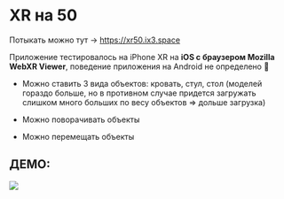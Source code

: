 # XR на 50

Потыкать можно тут -> https://xr50.ix3.space

Приложение тестировалось на iPhone XR на **iOS с браузером Mozilla WebXR Viewer**, поведение приложения на Android не определено 🤯

- Можно ставить 3 вида объектов: кровать, стул, стол (моделей гораздо больше, но в противном случае придется загружать слишком много больших по весу объектов => дольше загрузка)

- Можно поворачивать объекты

- Можно перемещать объекты

## ДЕМО:

![](./img/demo.gif)
